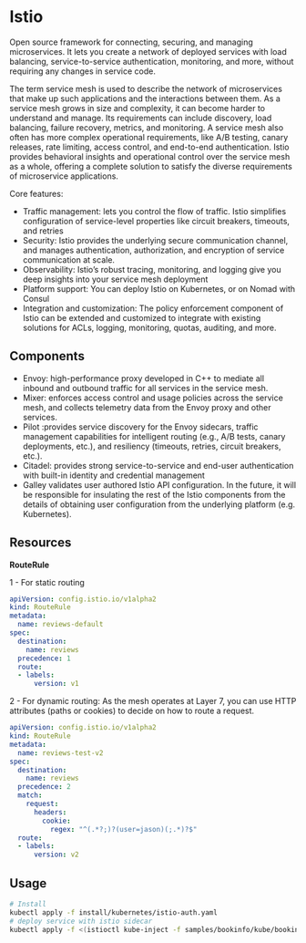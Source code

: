 # Istio
Open source framework for connecting, securing, and managing microservices.  It lets you create a network of deployed services with load balancing, service-to-service authentication, monitoring, and more, without requiring any changes in service code.

The term service mesh is used to describe the network of microservices that make up such applications and the interactions between them. As a service mesh grows in size and complexity, it can become harder to understand and manage. Its requirements can include discovery, load balancing, failure recovery, metrics, and monitoring. A service mesh also often has more complex operational requirements, like A/B testing, canary releases, rate limiting, access control, and end-to-end authentication. Istio provides behavioral insights and operational control over the service mesh as a whole, offering a complete solution to satisfy the diverse requirements of microservice applications.

Core features:
 * Traffic management: lets you control the flow of traffic. Istio simplifies configuration of service-level properties like circuit breakers, timeouts, and retries
 * Security: Istio provides the underlying secure communication channel, and manages authentication, authorization, and encryption of service communication at scale.
 * Observability: Istio’s robust tracing, monitoring, and logging give you deep insights into your service mesh deployment
 * Platform support: You can deploy Istio on Kubernetes, or on Nomad with Consul
 * Integration and customization: The policy enforcement component of Istio can be extended and customized to integrate with existing solutions for ACLs, logging, monitoring, quotas, auditing, and more.


## Components

* Envoy: high-performance proxy developed in C++ to mediate all inbound and outbound traffic for all services in the service mesh.
* Mixer: enforces access control and usage policies across the service mesh, and collects telemetry data from the Envoy proxy and other services.
* Pilot :provides service discovery for the Envoy sidecars, traffic management capabilities for intelligent routing (e.g., A/B tests, canary deployments, etc.), and resiliency (timeouts, retries, circuit breakers, etc.).
* Citadel: provides strong service-to-service and end-user authentication with built-in identity and credential management
* Galley validates user authored Istio API configuration. In the future, it will be responsible for insulating the rest of the Istio components from the details of obtaining user configuration from the underlying platform (e.g. Kubernetes).


## Resources

**RouteRule**

1 - For static routing

```yaml
apiVersion: config.istio.io/v1alpha2
kind: RouteRule
metadata:
  name: reviews-default
spec:
  destination:
    name: reviews
  precedence: 1
  route:
  - labels:
      version: v1
```

2 - For dynamic routing: As the mesh operates at Layer 7, you can use HTTP attributes (paths or cookies) to decide on how to route a request.

```yaml
apiVersion: config.istio.io/v1alpha2
kind: RouteRule
metadata:
  name: reviews-test-v2
spec:
  destination:
    name: reviews
  precedence: 2
  match:
    request:
      headers:
        cookie:
          regex: "^(.*?;)?(user=jason)(;.*)?$"
  route:
  - labels:
      version: v2
```


## Usage

```bash
# Install
kubectl apply -f install/kubernetes/istio-auth.yaml
# deploy service with istio sidecar
kubectl apply -f <(istioctl kube-inject -f samples/bookinfo/kube/bookinfo.yaml)
```
